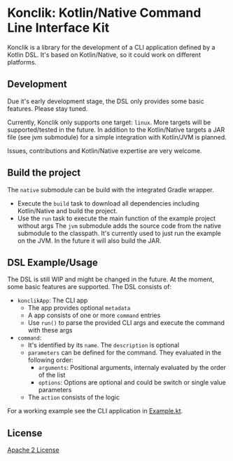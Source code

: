 # Konclik: Kotlin/Native Command Line Interface Kit
Konclik is a library for the development of a CLI application defined by
a Kotlin DSL. It's based on Kotlin/Native, so it could work on different platforms.

## Development
Due it's early development stage, the DSL only provides some basic features.
Please stay tuned.

Currently, Konclik only supports one target: `linux`. More targets will
be supported/tested in the future. In addition to the Kotlin/Native targets a
JAR file (see jvm submodule) for a simple integration with Kotlin/JVM is planned.

Issues, contributions and Kotlin/Native expertise are very welcome.

## Build the project
The `native` submodule can be build with the integrated Gradle wrapper.
* Execute the `build` task to download all dependencies including Kotlin/Native
and build the project.
* Use the `run` task to execute the main function of the example project without args
The `jvm` submodule adds the source code from the native submodule to the classpath.
It's currently used to just run the example on the JVM. In the future it will also build the JAR.

## DSL Example/Usage
The DSL is still WIP and might be changed in the future.
At the moment, some basic features are supported. The DSL consists of:
- `konclikApp`: The CLI app
  * The app provides optional `metadata`
  * A app consists of one or more `command` entries
  * Use `run()` to parse the provided CLI args and execute the command with these args
- `command`:
  * It's identified by its `name`. The `description` is optional
  * `parameters` can be defined for the command. They evaluated in the following order:
    * `arguments`: Positional arguments, internaly evaluated by the order of the list
    * `options`: Options are optional and could be switch or single value parameters
  * The `action` consists of the logic

For a working example see the CLI application in [Example.kt](https://github.com/dbaelz/Konclik/blob/master/native/src/example/kotlin/Example.kt).



## License
[Apache 2 License](https://github.com/dbaelz/OnOff-Tracker/blob/master/LICENSE)
